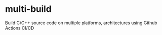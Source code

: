 # multi-build
Build C/C++ source code on multiple platforms, architectures using Github Actions CI/CD
